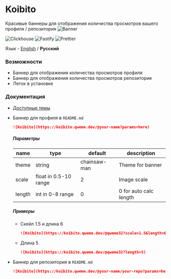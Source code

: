 # Koibito
Красивые баннеры для отображения количества просмотров вашего профиля / репозитория
![Banner](https://koibito.qweme.dev/@qweme32/koibito?length=5)

![Clickhouse](https://img.shields.io/badge/Clickhouse-000?logo=clickhouse) ![Fastify](https://img.shields.io/badge/Fastify-111?logo=fastify) ![Prettier](https://img.shields.io/badge/Prettier-1A2C34?logo=Prettier&logoColor=F7BA3E)

Язык - [English](/README.md) / **Русский**

### Возможности
- Баннер для отображения количества просмотров профиля
- Баннер для отображения количества просмотров репозитория
- Легок в установке

### Документация
- [Доступные темы](/themes_ru.md)
- Баннер для профиля
    в `README.md`
    ```md
    ![Koibito](https://koibito.qweme.dev/@your-name?params=here)
    ```

    ##### Параметры
    | name   | type                  | default      | description             |
    |--------|-----------------------|--------------|-------------------------|
    | theme  | string                | chainsaw-man | Theme for banner        |
    | scale  | float in 0.5-10 range | 2            | Image scale             |
    | length | int in 0-8 range      | 0            | 0 for auto calc length  |

    ##### Примеры
    - Скейл 1.5 и длина 6
        ```md
        ![Koibito](https://koibito.qweme.dev/@qweme32?scale=1.5&length=6)
        ```
    - Длина 5
        ```md
        ![Koibito](https://koibito.qweme.dev/@qweme32?length=5)
        ```
- Баннер для репозитория
    в `README.md`
    ```md
    ![Koibito](https://koibito.qweme.dev/@your-name/your-repo?params=here)
    ```